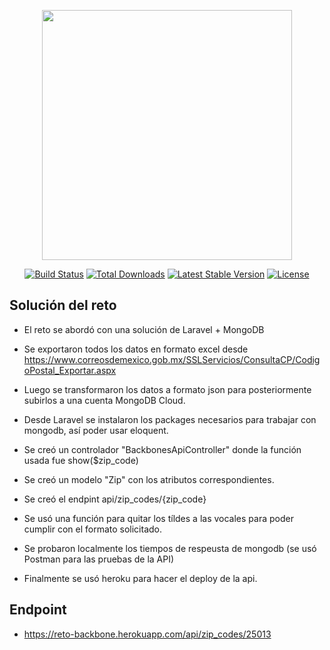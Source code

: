 <p align="center"><a href="https://laravel.com" target="_blank"><img src="https://raw.githubusercontent.com/laravel/art/master/logo-lockup/5%20SVG/2%20CMYK/1%20Full%20Color/laravel-logolockup-cmyk-red.svg" width="400"></a></p>

<p align="center">
<a href="https://travis-ci.org/laravel/framework"><img src="https://travis-ci.org/laravel/framework.svg" alt="Build Status"></a>
<a href="https://packagist.org/packages/laravel/framework"><img src="https://img.shields.io/packagist/dt/laravel/framework" alt="Total Downloads"></a>
<a href="https://packagist.org/packages/laravel/framework"><img src="https://img.shields.io/packagist/v/laravel/framework" alt="Latest Stable Version"></a>
<a href="https://packagist.org/packages/laravel/framework"><img src="https://img.shields.io/packagist/l/laravel/framework" alt="License"></a>
</p>

## Solución del reto

- El reto se abordó con una solución de Laravel + MongoDB
- Se exportaron todos los datos en formato excel desde https://www.correosdemexico.gob.mx/SSLServicios/ConsultaCP/CodigoPostal_Exportar.aspx
- Luego se transformaron los datos a formato json para posteriormente subirlos a una cuenta MongoDB Cloud.

- Desde Laravel se instalaron los packages necesarios para trabajar con mongodb, así poder usar eloquent.
- Se creó un controlador "BackbonesApiController" donde la función usada fue show($zip_code)
- Se creó un modelo "Zip" con los atributos correspondientes.
- Se creó el endpint api/zip_codes/{zip_code}
- Se usó una función para quitar los tíldes a las vocales para poder cumplir con el formato solicitado.
- Se probaron localmente los tiempos de respeusta de mongodb (se usó Postman para las pruebas de la API)

- Finalmente se usó heroku para hacer el deploy de la api.

## Endpoint

- https://reto-backbone.herokuapp.com/api/zip_codes/25013
